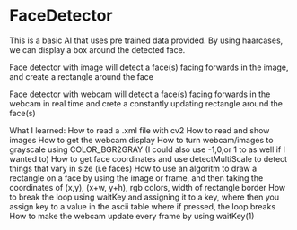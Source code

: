 # FaceDetector
This is a basic AI that uses pre trained data provided. By using haarcases, we can display a box around the detected face.

Face detector with image will detect a face(s) facing forwards in the image, and create a rectangle around the face

Face detector with webcam will detect a face(s) facing forwards in the webcam in real time and crete a constantly updating rectangle around the face(s)

What I learned:
How to read a .xml file with cv2
How to read and show images 
How to get the webcam display 
How to turn webcam/images to grayscale using COLOR_BGR2GRAY (I could also use -1,0,or 1 to as well if I wanted to)
How to get face coordinates and use detectMultiScale to detect things that vary in size (i.e faces)
How to use an algoritm to draw a rectangle on a face by using the image or frame, and then taking the coordinates of (x,y), (x+w, y+h), rgb colors, width of rectangle border
How to break the loop using waitKey and assigning it to a key, where then you assign key to a value in the ascii table where if pressed, the loop breaks
How to make the webcam update every frame by using waitKey(1)
